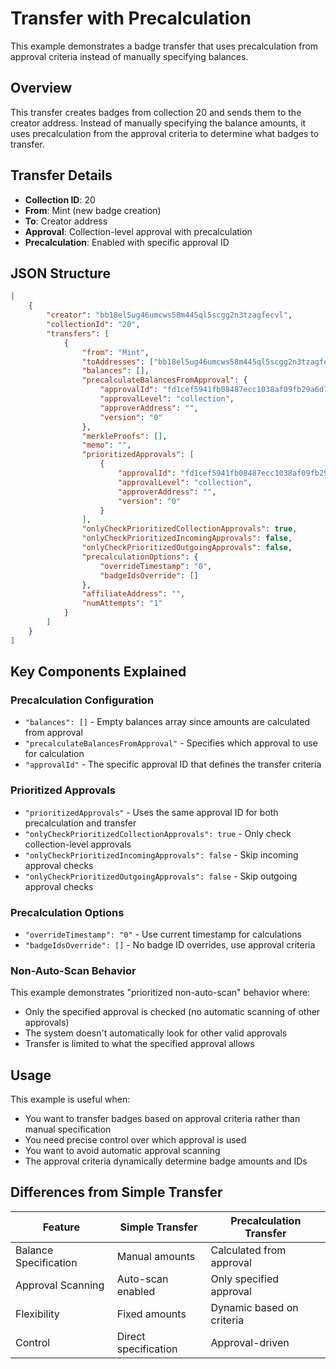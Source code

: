 # Transfer with Precalculation

This example demonstrates a badge transfer that uses precalculation from approval criteria instead of manually specifying balances.

## Overview

This transfer creates badges from collection 20 and sends them to the creator address. Instead of manually specifying the balance amounts, it uses precalculation from the approval criteria to determine what badges to transfer.

## Transfer Details

-   **Collection ID**: 20
-   **From**: Mint (new badge creation)
-   **To**: Creator address
-   **Approval**: Collection-level approval with precalculation
-   **Precalculation**: Enabled with specific approval ID

## JSON Structure

```json
[
    {
        "creator": "bb18el5ug46umcws58m445ql5scgg2n3tzagfecvl",
        "collectionId": "20",
        "transfers": [
            {
                "from": "Mint",
                "toAddresses": ["bb18el5ug46umcws58m445ql5scgg2n3tzagfecvl"],
                "balances": [],
                "precalculateBalancesFromApproval": {
                    "approvalId": "fd1cef5941fb08487ecc1038af09fb29a6d7d40a89d8e4889c9c954978aa7e41",
                    "approvalLevel": "collection",
                    "approverAddress": "",
                    "version": "0"
                },
                "merkleProofs": [],
                "memo": "",
                "prioritizedApprovals": [
                    {
                        "approvalId": "fd1cef5941fb08487ecc1038af09fb29a6d7d40a89d8e4889c9c954978aa7e41",
                        "approvalLevel": "collection",
                        "approverAddress": "",
                        "version": "0"
                    }
                ],
                "onlyCheckPrioritizedCollectionApprovals": true,
                "onlyCheckPrioritizedIncomingApprovals": false,
                "onlyCheckPrioritizedOutgoingApprovals": false,
                "precalculationOptions": {
                    "overrideTimestamp": "0",
                    "badgeIdsOverride": []
                },
                "affiliateAddress": "",
                "numAttempts": "1"
            }
        ]
    }
]
```

## Key Components Explained

### Precalculation Configuration

-   `"balances": []` - Empty balances array since amounts are calculated from approval
-   `"precalculateBalancesFromApproval"` - Specifies which approval to use for calculation
-   `"approvalId"` - The specific approval ID that defines the transfer criteria

### Prioritized Approvals

-   `"prioritizedApprovals"` - Uses the same approval ID for both precalculation and transfer
-   `"onlyCheckPrioritizedCollectionApprovals": true` - Only check collection-level approvals
-   `"onlyCheckPrioritizedIncomingApprovals": false` - Skip incoming approval checks
-   `"onlyCheckPrioritizedOutgoingApprovals": false` - Skip outgoing approval checks

### Precalculation Options

-   `"overrideTimestamp": "0"` - Use current timestamp for calculations
-   `"badgeIdsOverride": []` - No badge ID overrides, use approval criteria

### Non-Auto-Scan Behavior

This example demonstrates "prioritized non-auto-scan" behavior where:

-   Only the specified approval is checked (no automatic scanning of other approvals)
-   The system doesn't automatically look for other valid approvals
-   Transfer is limited to what the specified approval allows

## Usage

This example is useful when:

-   You want to transfer badges based on approval criteria rather than manual specification
-   You need precise control over which approval is used
-   You want to avoid automatic approval scanning
-   The approval criteria dynamically determine badge amounts and IDs

## Differences from Simple Transfer

| Feature               | Simple Transfer      | Precalculation Transfer   |
| --------------------- | -------------------- | ------------------------- |
| Balance Specification | Manual amounts       | Calculated from approval  |
| Approval Scanning     | Auto-scan enabled    | Only specified approval   |
| Flexibility           | Fixed amounts        | Dynamic based on criteria |
| Control               | Direct specification | Approval-driven           |
